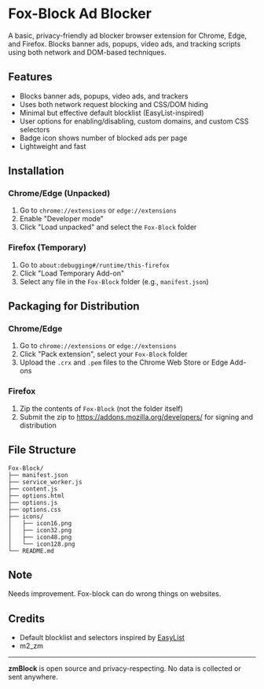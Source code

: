 
# Fox-Block Ad Blocker

A basic, privacy-friendly ad blocker browser extension for Chrome, Edge, and Firefox. Blocks banner ads, popups, video ads, and tracking scripts using both network and DOM-based techniques.

## Features
- Blocks banner ads, popups, video ads, and trackers
- Uses both network request blocking and CSS/DOM hiding
- Minimal but effective default blocklist (EasyList-inspired)
- User options for enabling/disabling, custom domains, and custom CSS selectors
- Badge icon shows number of blocked ads per page
- Lightweight and fast

## Installation

### Chrome/Edge (Unpacked)
1. Go to `chrome://extensions` or `edge://extensions`
2. Enable "Developer mode"
3. Click "Load unpacked" and select the `Fox-Block` folder

### Firefox (Temporary)
1. Go to `about:debugging#/runtime/this-firefox`
2. Click "Load Temporary Add-on"
3. Select any file in the `Fox-Block` folder (e.g., `manifest.json`)

## Packaging for Distribution

### Chrome/Edge
1. Go to `chrome://extensions` or `edge://extensions`
2. Click "Pack extension", select your `Fox-Block` folder
3. Upload the `.crx` and `.pem` files to the Chrome Web Store or Edge Add-ons

### Firefox
1. Zip the contents of `Fox-Block` (not the folder itself)
2. Submit the zip to https://addons.mozilla.org/developers/ for signing and distribution

## File Structure
```
Fox-Block/
├── manifest.json
├── service_worker.js
├── content.js
├── options.html
├── options.js
├── options.css
├── icons/
│   ├── icon16.png
│   ├── icon32.png
│   ├── icon48.png
│   └── icon128.png
└── README.md
```

## Note
Needs improvement. Fox-block can do wrong things on websites.


## Credits
- Default blocklist and selectors inspired by [EasyList](https://easylist.to/)
- m2_zm
---

**zmBlock** is open source and privacy-respecting. No data is collected or sent anywhere.
